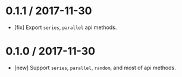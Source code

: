 0.1.1 / 2017-11-30
==================
- [fix] Export `series`, `parallel` api methods.

0.1.0 / 2017-11-30
==================
- [new] Support `series`, `parallel`, `random`, and most of api methods.

